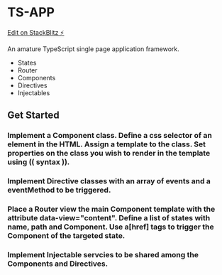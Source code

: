 # TS-APP

[Edit on StackBlitz ⚡️](https://stackblitz.com/edit/ts-app)

An amature TypeScript single page application framework.

- States
- Router
- Components
- Directives
- Injectables

## Get Started

### Implement a Component class. Define a css selector of an element in the HTML. Assign a template to the class. Set properties on the class you wish to render in the template using (( syntax )).

### Implement Directive classes with an array of events and a eventMethod to be triggered.

### Place a Router view the main Component template with the attribute data-view="content". Define a list of states with name, path and Component. Use a[href] tags to trigger the Component of the targeted state.

### Implement Injectable servcies to be shared among the Components and Directives.
